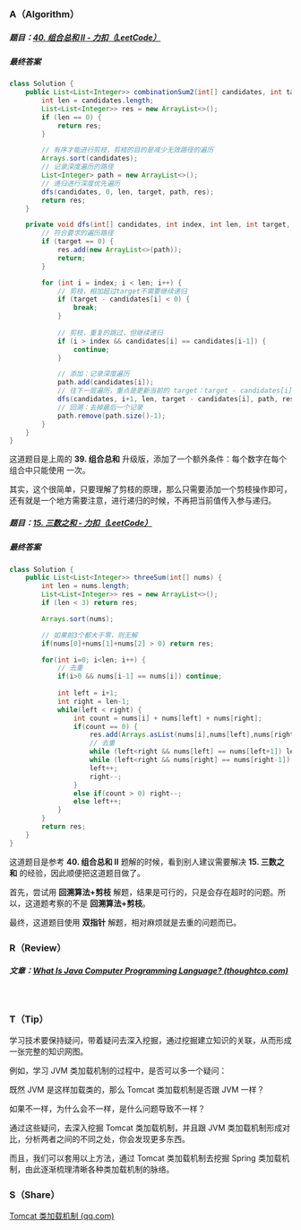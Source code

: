 ### A（Algorithm）
##### 题目：[40. 组合总和 II - 力扣（LeetCode）](https://leetcode-cn.com/problems/combination-sum-ii/)

##### 最终答案
```java
class Solution {
    public List<List<Integer>> combinationSum2(int[] candidates, int target) {
        int len = candidates.length;
        List<List<Integer>> res = new ArrayList<>();
        if (len == 0) {
            return res;
        }

        // 有序才能进行剪枝，剪枝的目的是减少无效路径的遍历
        Arrays.sort(candidates);
        // 记录深度遍历的路径
        List<Integer> path = new ArrayList<>();
        // 递归进行深度优先遍历
        dfs(candidates, 0, len, target, path, res);
        return res;
    }

    private void dfs(int[] candidates, int index, int len, int target, List<Integer> path, List<List<Integer>> res) {
        // 符合要求的遍历路径
        if (target == 0) {
            res.add(new ArrayList<>(path));
            return;
        }

        for (int i = index; i < len; i++) {
            // 剪枝，相加超过target不需要继续递归
            if (target - candidates[i] < 0) {
                break;
            }
            
            // 剪枝，重复的跳过，但继续递归
            if (i > index && candidates[i] == candidates[i-1]) {
                continue;
            }

            // 添加：记录深度遍历
            path.add(candidates[i]);
            // 往下一层遍历，重点是更新当前的 target：target - candidates[i]，以及 i+1 不重复使用当前值
            dfs(candidates, i+1, len, target - candidates[i], path, res);
            // 回溯：去掉最后一个记录
            path.remove(path.size()-1);
        }
    }
}
```

这道题目是上周的 **39. 组合总和** 升级版，添加了一个额外条件：每个数字在每个组合中只能使用 一次。

其实，这个很简单，只要理解了剪枝的原理，那么只需要添加一个剪枝操作即可，还有就是一个地方需要注意，进行递归的时候，不再把当前值传入参与递归。

##### 题目：[15. 三数之和 - 力扣（LeetCode）](https://leetcode-cn.com/problems/3sum/)

##### 最终答案
```java
class Solution {
    public List<List<Integer>> threeSum(int[] nums) {
        int len = nums.length;
        List<List<Integer>> res = new ArrayList<>();
        if (len < 3) return res;

        Arrays.sort(nums);

        // 如果前3个都大于零，则无解
        if(nums[0]+nums[1]+nums[2] > 0) return res;

        for(int i=0; i<len; i++) {
            // 去重
            if(i>0 && nums[i-1] == nums[i]) continue;
            
            int left = i+1;
            int right = len-1;
            while(left < right) {
                int count = nums[i] + nums[left] + nums[right];
                if(count == 0) {
                    res.add(Arrays.asList(nums[i],nums[left],nums[right]));
                    // 去重
                    while (left<right && nums[left] == nums[left+1]) left++;
                    while (left<right && nums[right] == nums[right-1]) right--;
                    left++;
                    right--;
                } 
                else if(count > 0) right--;
                else left++;
            }
        }
        return res;
    }
}
```

这道题目是参考 **40. 组合总和 II** 题解的时候，看到别人建议需要解决 **15. 三数之和** 的经验，因此顺便把这道题目做了。

首先，尝试用 **回溯算法+剪枝** 解题，结果是可行的，只是会存在超时的问题。所以，这道题考察的不是 **回溯算法+剪枝**。

最终，这道题目使用 **双指针** 解题，相对麻烦就是去重的问题而已。
<br/>

### R（Review）
##### 文章：[What Is Java Computer Programming Language? (thoughtco.com)](https://www.thoughtco.com/what-is-java-2034117)
<br/>

### T（Tip）
学习技术要保持疑问，带着疑问去深入挖掘，通过挖掘建立知识的关联，从而形成一张完整的知识网图。

例如，学习 JVM 类加载机制的过程中，是否可以多一个疑问：

既然 JVM 是这样加载类的，那么 Tomcat 类加载机制是否跟 JVM 一样？

如果不一样，为什么会不一样，是什么问题导致不一样？

通过这些疑问，去深入挖掘 Tomcat 类加载机制，并且跟 JVM 类加载机制形成对比，分析两者之间的不同之处，你会发现更多东西。

而且，我们可以套用以上方法，通过 Tomcat 类加载机制去挖掘 Spring 类加载机制，由此逐渐梳理清晰各种类加载机制的脉络。
<br/>

### S（Share）
[Tomcat 类加载机制 (qq.com)](https://mp.weixin.qq.com/s?__biz=MjM5ODM5MTE0OQ==&mid=2647970788&idx=1&sn=68ee3753d15cc1cd3a053b5dfc403c98&chksm=beeb0fe6899c86f0f8d3a8bd8d2704f219c014d15b5a7eb3c562ecee0cb33d4f0bb37783033a&token=1956335078&lang=zh_CN#rd)